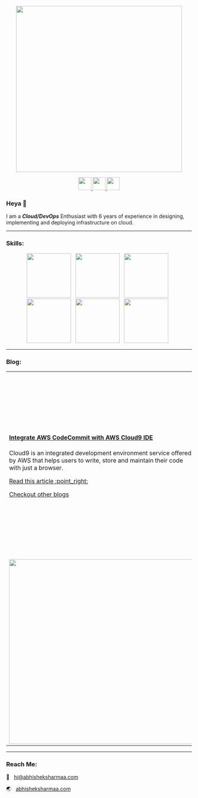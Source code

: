 <p align = "center">
<a href="https://abhisheksharmaa.com">
<img width=450 src="https://abhisheksharmaa.com/images/site/name.png" />
</a>
</p>
<p align = "center">
<a href="https://www.linkedin.com/in/abhishek-sh/" target="_blank">
<img width=35 src="https://abhisheksharmaa.com/images/ico/linkedin.svg" />
</a>
<a href="https://github.com/the-aws-lab" target="_blank">
<img width=35 src="https://avatars1.githubusercontent.com/u/68336689?s=400&u=6030f5455d2b1b5cd4ae56f11e6ff7f15d2e45e1&v=4" />
</a>
<a href="https://www.instagram.com/getnanzee/" target="_blank">
<img width=35 src="https://abhisheksharmaa.com/images/ico/instagram.svg" />
</a>
</p>

### Heya 👋

I am a ***Cloud/DevOps*** Enthusiast with 6 years of experience in designing, implementing and deploying infrastructure on cloud.

***

### Skills:
<p align="center">
    <img width=120 src="https://abhisheksharmaa.com/images/skills/aws.png" /> &nbsp; 
    <img width=120 src="https://abhisheksharmaa.com/images/skills/gcp.png" /> &nbsp; 
    <img width=120 src="https://abhisheksharmaa.com/images/skills/terraform.png" /> &nbsp; 
    <img width=120 src="https://abhisheksharmaa.com/images/skills/kubernetes.png" /> &nbsp; 
    <img width=120 src="https://abhisheksharmaa.com/images/skills/jenkins.png" /> &nbsp;
    <img width=120 src="https://abhisheksharmaa.com/images/skills/docker.svg" /> &nbsp; 
</p>

***
### Blog:
<table>
    <tr>
        <td>
            <h4><a href="https://medium.com/@abhishek.replies/integrate-aws-codecommit-with-aws-cloud9-ide-3216d135b53c">Integrate AWS CodeCommit with AWS Cloud9 IDE</a></h4>
            <p>Cloud9 is an integrated development environment service offered by AWS that helps users to write, store and maintain their code with just a browser.</p>
            <p><a href="https://medium.com/@abhishek.replies/integrate-aws-codecommit-with-aws-cloud9-ide-3216d135b53c"> Read this article :point_right:</a></p>
            <p><a href="https://abhisheksharmaa.com/#/blog">Checkout other blogs</a></p>
        </td>
        <td><a href="https://medium.com/@abhishek.replies/integrate-aws-codecommit-with-aws-cloud9-ide-3216d135b53c"><img width=500 src="https://miro.medium.com/max/700/1*gZJ4FflmLBDTuNXo6943eg.png" /></a>
        </td>       
    </tr>
    <tr>
        <td><a href="https://abhisheksharmaa.com/setting-up-autoscaling-in-elastic-kubernetes-service.html"><img width=500 src="https://abhisheksharmaa.com/images/blog/autoscaling.png" /></a></td>
        <td>
            <h4><a href="https://medium.com/@abhishek.replies/setting-up-autoscaling-in-elastic-kubernetes-service-f3e915014205">AUTOSCALING IN AWS EKS</a></h4>
            <p>Eliminate the hassle of system failure or failover by implementing autoscaling to maximize the availability of your pods or cluster in Elastic Kubernetes Service.</p>
            <p><a href="https://medium.com/@abhishek.replies/setting-up-autoscaling-in-elastic-kubernetes-service-f3e915014205"> :point_left: Read this article </a></p>
            <p><a href="https://abhisheksharmaa.com/#/blog">Checkout other blogs</a></p>
        </td>
    </tr>
</table>

***

### Reach Me:

:e-mail: &nbsp; [hi@abhisheksharmaa.com](mailto:hi@abhisheksharmaa.com)

:earth_asia: &nbsp; [abhisheksharmaa.com](https://abhisheksharmaa.com)


<!--
**getnanzee/getnanzee** is a ✨ _special_ ✨ repository because its `README.md` (this file) appears on your GitHub profile.

Here are some ideas to get you started:

- 🔭 I’m currently working on ...
- 🌱 I’m currently learning ...
- 👯 I’m looking to collaborate on ...
- 🤔 I’m looking for help with ...
- 💬 Ask me about ...
- 📫 How to reach me: ...
- 😄 Pronouns: ...
- ⚡ Fun fact: ...
-->
